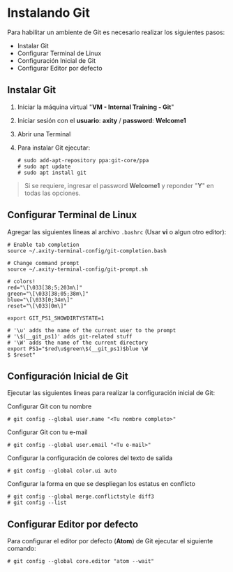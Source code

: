 # Instalando Git
Para habilitar un ambiente de Git es necesario realizar los siguientes pasos:

 - Instalar Git
 - Configurar Terminal de Linux
 - Configuración Inicial de Git
 - Configurar Editor por defecto

## Instalar Git
 1. Iniciar la máquina virtual "**VM - Internal Training - Git**"
 2. Iniciar sesión con el **usuario**: **axity** / **password**: **Welcome1**
 3. Abrir una Terminal
 4. Para instalar Git ejecutar:

        # sudo add-apt-repository ppa:git-core/ppa
        # sudo apt update
        # sudo apt install git
    

> Si se requiere, ingresar el password **Welcome1** y reponder "**Y**" en todas las opciones.

## Configurar Terminal de Linux

Agregar las siguientes líneas al archivo `.bashrc` (Usar **vi** o algun otro editor):

```
# Enable tab completion
source ~/.axity-terminal-config/git-completion.bash

# Change command prompt
source ~/.axity-terminal-config/git-prompt.sh

# colors!
red="\[\033[38;5;203m\]"
green="\[\033[38;05;38m\]"
blue="\[\033[0;34m\]"
reset="\[\033[0m\]"

export GIT_PS1_SHOWDIRTYSTATE=1

# '\u' adds the name of the current user to the prompt
# '\$(__git_ps1)' adds git-related stuff
# '\W' adds the name of the current directory
export PS1="$red\u$green\$(__git_ps1)$blue \W
$ $reset"
```

## Configuración Inicial de Git

Ejecutar las siguientes lineas para realizar la configuración inicial de Git:

Configurar Git con tu nombre

    # git config --global user.name "<Tu nombre completo>"

Configurar Git con tu e-mail

    # git config --global user.email "<Tu e-mail>"

Configurar la configuración de colores del texto de salida

    # git config --global color.ui auto

Configurar la forma en que se despliegan los estatus en conflicto

    # git config --global merge.conflictstyle diff3
    # git config --list

## Configurar Editor por defecto

Para configurar el editor por defecto (**Atom**) de Git ejecutar el siguiente comando:

    # git config --global core.editor "atom --wait"

<!--stackedit_data:
eyJoaXN0b3J5IjpbMTMzMjI1NTQ1MiwxNzc4OTU1MDUwXX0=
-->